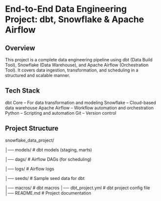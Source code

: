 # End-to-End Data Engineering Project: dbt, Snowflake & Apache Airflow
## Overview
This project is a complete data engineering pipeline using dbt (Data Build Tool), Snowflake (Data Warehouse), and Apache Airflow (Orchestration Tool). It covers data ingestion, transformation, and scheduling in a structured and scalable manner.

## Tech Stack
dbt Core – For data transformation and modeling
Snowflake – Cloud-based data warehouse
Apache Airflow – Workflow automation and orchestration
Python – Scripting and automation
Git – Version control
## Project Structure
 snowflake_data_project/
 
│──  models/                 # dbt models (staging, marts)

│──  dags/                   # Airflow DAGs (for scheduling)

│──  logs/                   # Airflow logs

│──  seeds/                  # Sample seed data for dbt

│──  macros/                 # dbt macros
│──  dbt_project.yml         # dbt project config file
│──  README.md               # Project documentation
